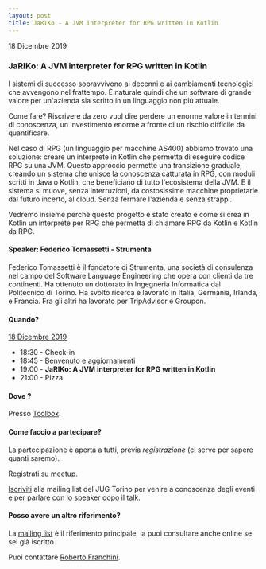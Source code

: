 ```yaml
---
layout: post
title: JaRIKo - A JVM interpreter for RPG written in Kotlin
---
```


18 Dicembre 2019

### JaRIKo: A JVM interpreter for RPG written in Kotlin

I sistemi di successo sopravvivono ai decenni e ai cambiamenti
tecnologici che avvengono nel frattempo. È naturale quindi che un
software di grande valore per un'azienda sia scritto in un linguaggio
non più attuale.

Come fare? Riscrivere da zero vuol dire perdere un enorme valore in
termini di conoscenza, un investimento enorme a fronte di un rischio
difficile da quantificare.

Nel caso di RPG (un linguaggio per macchine AS400) abbiamo trovato una
soluzione: creare un interprete in Kotlin che permetta di eseguire
codice RPG su una JVM. Questo approccio permette una transizione
graduale, creando un sistema che unisce la conoscenza catturata in
RPG, con moduli scritti in Java o Kotlin, che beneficiano di tutto
l'ecosistema della JVM. E il sistema si muove, senza interruzioni, da
costosissime macchine proprietarie dal futuro incerto, al cloud. Senza
fermare l'azienda e senza strappi.

Vedremo insieme perché questo progetto è stato creato e come si crea
in Kotlin un interprete per RPG che permetta di chiamare RPG da Kotlin
e Kotlin da RPG.

#### Speaker: Federico Tomassetti - Strumenta

Federico Tomassetti è il fondatore di Strumenta, una società di
consulenza nel campo del Software Language Engineering che opera con
clienti da tre continenti. Ha ottenuto un dottorato in Ingegneria
Informatica dal Politecnico di Torino. Ha svolto ricerca e lavorato in
Italia, Germania, Irlanda, e Francia. Fra gli altri ha lavorato per
TripAdvisor e Groupon.

#### Quando?

<u>18 Dicembre 2019</u>

* 18:30 - Check-in
* 18:45 - Benvenuto e aggiornamenti
* 19:00 - **JaRIKo: A JVM interpreter for RPG written in Kotlin**
* 21:00 - Pizza

#### Dove ?

Presso [Toolbox](/places/toolbox/).

#### Come faccio a partecipare?

La partecipazione è aperta a tutti, previa *registrazione* (ci serve per sapere quanti saremo).

[Registrati su meetup](https://www.meetup.com/JUGTorino/events/266577200).

[Iscriviti](/subscribe/) alla mailing list del JUG Torino per venire a conoscenza degli eventi e per parlare con lo speaker dopo il talk.

#### Posso avere un altro riferimento?

La [mailing list](https://groups.yahoo.com/groups/it-torino-java-jug) è il riferimento principale, la puoi consultare anche online se sei già iscritto.

Puoi contattare [Roberto Franchini](/people/robertofranchini/).

